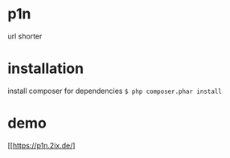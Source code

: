 # p1n
url shorter


# installation
install composer for dependencies
`$ php composer.phar install`

# demo
[[https://p1n.2ix.de/]


